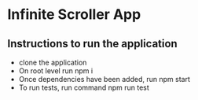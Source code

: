 # Infinite Scroller App

## Instructions to run the application 
* clone the application
* On root level run npm i
* Once dependencies have been added, run npm start
* To run tests, run command npm run test


